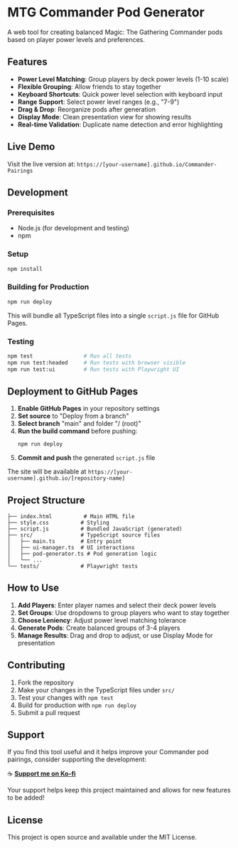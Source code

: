 # MTG Commander Pod Generator

A web tool for creating balanced Magic: The Gathering Commander pods based on player power levels and preferences.

## Features

- **Power Level Matching**: Group players by deck power levels (1-10 scale)
- **Flexible Grouping**: Allow friends to stay together
- **Keyboard Shortcuts**: Quick power level selection with keyboard input
- **Range Support**: Select power level ranges (e.g., "7-9")
- **Drag & Drop**: Reorganize pods after generation
- **Display Mode**: Clean presentation view for showing results
- **Real-time Validation**: Duplicate name detection and error highlighting

## Live Demo

Visit the live version at: `https://[your-username].github.io/Commander-Pairings`

## Development

### Prerequisites
- Node.js (for development and testing)
- npm

### Setup
```bash
npm install
```

### Building for Production
```bash
npm run deploy
```

This will bundle all TypeScript files into a single `script.js` file for GitHub Pages.

### Testing
```bash
npm test                # Run all tests
npm run test:headed     # Run tests with browser visible
npm run test:ui         # Run tests with Playwright UI
```

## Deployment to GitHub Pages

1. **Enable GitHub Pages** in your repository settings
2. **Set source** to "Deploy from a branch"
3. **Select branch** "main" and folder "/ (root)"
4. **Run the build command** before pushing:
   ```bash
   npm run deploy
   ```
5. **Commit and push** the generated `script.js` file

The site will be available at `https://[your-username].github.io/[repository-name]`

## Project Structure

```
├── index.html          # Main HTML file
├── style.css          # Styling
├── script.js          # Bundled JavaScript (generated)
├── src/               # TypeScript source files
│   ├── main.ts        # Entry point
│   ├── ui-manager.ts  # UI interactions
│   ├── pod-generator.ts # Pod generation logic
│   └── ...
└── tests/             # Playwright tests
```

## How to Use

1. **Add Players**: Enter player names and select their deck power levels
2. **Set Groups**: Use dropdowns to group players who want to stay together
3. **Choose Leniency**: Adjust power level matching tolerance
4. **Generate Pods**: Create balanced groups of 3-4 players
5. **Manage Results**: Drag and drop to adjust, or use Display Mode for presentation

## Contributing

1. Fork the repository
2. Make your changes in the TypeScript files under `src/`
3. Test your changes with `npm test`
4. Build for production with `npm run deploy`
5. Submit a pull request

## Support

If you find this tool useful and it helps improve your Commander pod pairings, consider supporting the development:

☕ **[Support me on Ko-fi](https://ko-fi.com/mrtyton)**

Your support helps keep this project maintained and allows for new features to be added!

## License

This project is open source and available under the MIT License.

